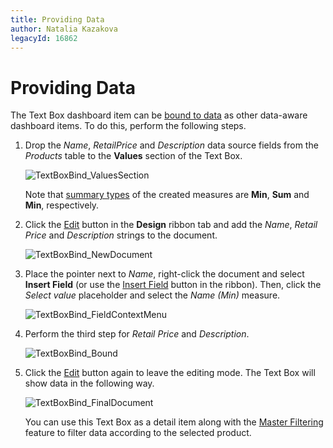 ```yaml
---
title: Providing Data
author: Natalia Kazakova
legacyId: 16862
---
```

# Providing Data
The Text Box dashboard item can be [bound to data](../../bind-dashboard-items-to-data.md) as other data-aware dashboard items. To do this, perform the following steps.
1. Drop the _Name_, _RetailPrice_ and _Description_ data source fields from the _Products_ table to the **Values** section of the Text Box.
	
	![TextBoxBind_ValuesSection](../../../../images/img123342.png)
	
	Note that [summary types](../../data-shaping/summarization.md) of the created measures are **Min**, **Sum** and **Min**, respectively.
2. Click the [Edit](editing-text.md) button in the **Design** ribbon tab and add the _Name_, _Retail Price_ and _Description_ strings to the document.
	
	![TextBoxBind_NewDocument](../../../../images/img123341.png)
3. Place the pointer next to _Name_, right-click the document and select **Insert Field** (or use the [Insert Field](editing-text.md) button in the ribbon). Then, click the _Select value_ placeholder and select the _Name (Min)_ measure.
	
	![TextBoxBind_FieldContextMenu](../../../../images/img123343.png)
4. Perform the third step for _Retail Price_ and _Description_.
	
	![TextBoxBind_Bound](../../../../images/img123348.png)
5. Click the [Edit](editing-text.md) button again to leave the editing mode. The Text Box will show data in the following way.
	
	![TextBoxBind_FinalDocument](../../../../images/img123350.png)
	
	You can use this Text Box as a detail item along with the [Master Filtering](interactivity.md) feature to filter data according to the selected product.